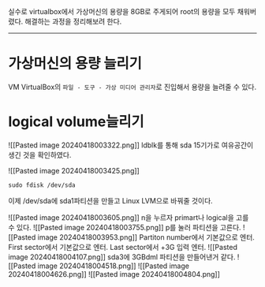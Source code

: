 실수로 virtualbox에서 가상머신의 용량을 8GB로 주게되어 root의 용량을 모두 채워버렸다. 해결하는 과정을 정리해보려 한다.
***
# 가상머신의 용량 늘리기
VM VirtualBox의 `파일 - 도구 - 가상 미디어 관리자`로 진입해서 용량을 늘려줄 수 있다.
# logical volume늘리기
![[Pasted image 20240418003322.png]]
ldblk를 통해 sda 15기가로 여유공간이 생긴 것을 확인하였다.

![[Pasted image 20240418003425.png]]
```
sudo fdisk /dev/sda
```
이제 /dev/sda에 sda1파티션을 만들고 Linux LVM으로 바꿔줄 것이다.

![[Pasted image 20240418003605.png]]
n을 누르자 primart나 logical을 고를 수 있다.
![[Pasted image 20240418003755.png]]
p를 눌러 파티션을 고른다.
![[Pasted image 20240418003953.png]]
Partiton number에서 기본값으로 엔터.
First sector에서 기본값으로 엔터.
Last sector에서 +3G 입력 엔터.
![[Pasted image 20240418004107.png]]
sda3에 3GBdml 파티션을 만들어낸거 같다.
![[Pasted image 20240418004518.png]]
![[Pasted image 20240418004626.png]]
![[Pasted image 20240418004804.png]]

